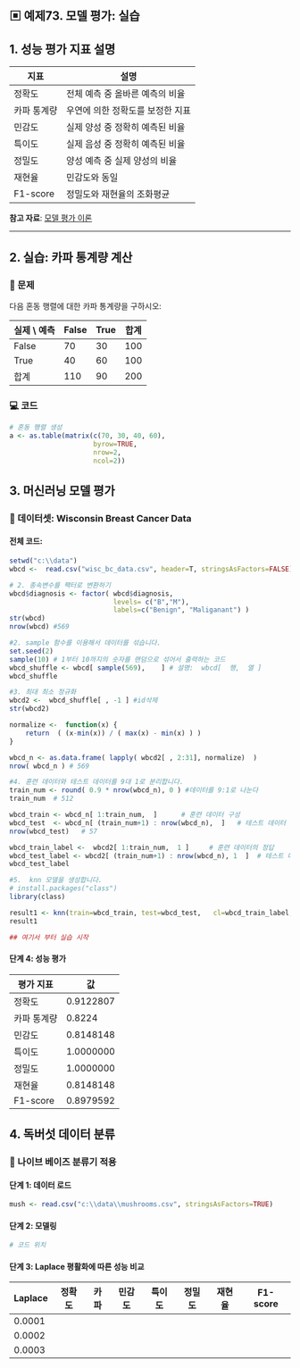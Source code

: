 ## ▣ 예제73. 모델 평가: 실습

## 1. 성능 평가 지표 설명

| 지표 | 설명 |
|------|------|
| 정확도 | 전체 예측 중 올바른 예측의 비율 |
| 카파 통계량 | 우연에 의한 정확도를 보정한 지표 |
| 민감도 | 실제 양성 중 정확히 예측된 비율 |
| 특이도 | 실제 음성 중 정확히 예측된 비율 |
| 정밀도 | 양성 예측 중 실제 양성의 비율 |
| 재현율 | 민감도와 동일 |
| F1-score | 정밀도와 재현율의 조화평균 |

**참고 자료**: [모델 평가 이론](https://cafe.daum.net/oracleoracle/Sotv/818)

---

## 2. 실습: 카파 통계량 계산

### 📌 문제
다음 혼동 행렬에 대한 카파 통계량을 구하시오:

| 실제 \ 예측 | False | True | 합계 |
|------------|-------|------|------|
| False      | 70    | 30   | 100  |
| True       | 40    | 60   | 100  |
| 합계       | 110   | 90   | 200  |

### 💻 코드
```r
# 혼동 행렬 생성
a <- as.table(matrix(c(70, 30, 40, 60), 
                     byrow=TRUE, 
                     nrow=2, 
                     ncol=2))
```

## 3. 머신러닝 모델 평가

### 📌 데이터셋: Wisconsin Breast Cancer Data

#### 전체 코드: 
```r
setwd("c:\\data")
wbcd <-  read.csv("wisc_bc_data.csv", header=T, stringsAsFactors=FALSE)

# 2. 종속변수를 팩터로 변환하기
wbcd$diagnosis <- factor( wbcd$diagnosis,
                          levels= c("B","M"),
                          labels=c("Benign", "Maliganant") ) 
str(wbcd)
nrow(wbcd) #569

#2. sample 함수를 이용해서 데이터를 섞습니다. 
set.seed(2) 
sample(10) # 1부터 10까지의 숫자를 랜덤으로 섞어서 출력하는 코드
wbcd_shuffle <- wbcd[ sample(569),    ] # 설명:  wbcd[  행,  열 ]
wbcd_shuffle

#3. 최대 최소 정규화 
wbcd2 <-  wbcd_shuffle[ , -1 ] #id삭제
str(wbcd2) 

normalize <-  function(x) {
    return  ( (x-min(x)) / ( max(x) - min(x) ) )
}

wbcd_n <- as.data.frame( lapply( wbcd2[ , 2:31], normalize)  )
nrow( wbcd_n ) # 569 

#4. 훈련 데이터와 테스트 데이터를 9대 1로 분리합니다.
train_num <- round( 0.9 * nrow(wbcd_n), 0 ) #데이터를 9:1로 나눈다
train_num  # 512 

wbcd_train <- wbcd_n[ 1:train_num,  ]      # 훈련 데이터 구성
wbcd_test  <- wbcd_n[ (train_num+1) : nrow(wbcd_n),  ]   # 테스트 데이터 구성
nrow(wbcd_test)   # 57

wbcd_train_label <-  wbcd2[ 1:train_num,  1 ]     # 훈련 데이터의 정답
wbcd_test_label <- wbcd2[ (train_num+1) : nrow(wbcd_n), 1  ]  # 테스트 데이터 정답
wbcd_test_label

#5.  knn 모델을 생성합니다. 
# install.packages("class")
library(class)

result1 <- knn(train=wbcd_train, test=wbcd_test,   cl=wbcd_train_label, k=21)
result1

## 여기서 부터 실습 시작 

```

#### 단계 4: 성능 평가
| 평가 지표    | 값        |
|-------------|-----------|
| 정확도      | 0.9122807 |
| 카파 통계량 | 0.8224    |
| 민감도      | 0.8148148 |
| 특이도      | 1.0000000 |
| 정밀도      | 1.0000000 |
| 재현율      | 0.8148148 |
| F1-score    | 0.8979592 |

## 4. 독버섯 데이터 분류

### 📌 나이브 베이즈 분류기 적용

#### 단계 1: 데이터 로드
```r
mush <- read.csv("c:\\data\\mushrooms.csv", stringsAsFactors=TRUE)
```

#### 단계 2: 모델링
```r
# 코드 위치
```

#### 단계 3: Laplace 평활화에 따른 성능 비교
| Laplace | 정확도 | 카파 | 민감도 | 특이도 | 정밀도 | 재현율 | F1-score |
|---------|--------|------|--------|--------|--------|--------|-----------|
| 0.0001  |        |      |        |        |        |        |           |
| 0.0002  |        |      |        |        |        |        |           |
| 0.0003  |        |      |        |        |        |        |           |
